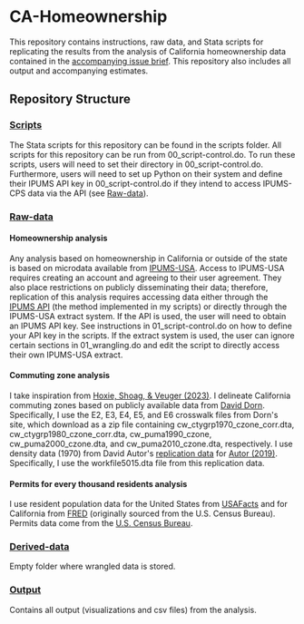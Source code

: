 # CA-Homeownership
This repository contains instructions, raw data, and Stata scripts for replicating the results from the analysis of California homeownership data contained in the [accompanying issue brief](LINK). This repository also includes all output and accompanying estimates.

## Repository Structure

### [Scripts](https://github.com/jamesohawkins/California-Homeownership/tree/main/Scripts)
The Stata scripts for this repository can be found in the scripts folder. All scripts for this repository can be run from 00_script-control.do. To run these scripts, users will need to set their directory in 00_script-control.do. Furthermore, users will need to set up Python on their system and define their IPUMS API key in 00_script-control.do if they intend to access IPUMS-CPS data via the API (see [Raw-data](#raw-data)).

### [Raw-data](https://github.com/jamesohawkins/SCF-Comparison/tree/main/Raw-Data)

#### Homeownership analysis
Any analysis based on homeownership in California or outside of the state is based on microdata available from [IPUMS-USA](https://usa.ipums.org/usa/index.shtml). Access to IPUMS-USA requires creating an account and agreeing to their user agreement. They also place restrictions on publicly disseminating their data; therefore, replication of this analysis requires accessing data either through the [IPUMS API](https://developer.ipums.org/docs/v2/apiprogram/) (the method implemented in my scripts) or directly through the IPUMS-USA extract system. If the API is used, the user will need to obtain an IPUMS API key. See instructions in 01_script-control.do on how to define your API key in the scripts. If the extract system is used, the user can ignore certain sections in 01_wrangling.do and edit the script to directly access their own IPUMS-USA extract.

#### Commuting zone analysis
I take inspiration from [Hoxie, Shoag, & Veuger (2023)](https://www.sciencedirect.com/science/article/pii/S0047272723000889#fn6). I delineate California commuting zones based on publicly available data from [David Dorn](https://www.ddorn.net/data.htm#Local%20Labor%20Market%20Geography). Specifically, I use the E2, E3, E4, E5, and E6 crosswalk files from Dorn's site, which download as a zip file containing cw_ctygrp1970_czone_corr.dta, cw_ctygrp1980_czone_corr.dta, cw_puma1990_czone, cw_puma2000_czone.dta, and cw_puma2010_czone.dta, respectively. I use density data (1970) from David Autor's [replication data](https://www.openicpsr.org/openicpsr/project/116495/version/V1/view) for [Autor (2019)](https://www.aeaweb.org/articles?id=10.1257/pandp.20191110). Specifically, I use the workfile5015.dta file from this replication data.

#### Permits for every thousand residents analysis
I use resident population data for the United States from [USAFacts](https://usafacts.org/data/topics/people-society/population-and-demographics/population-data/population/) and for California from [FRED](https://fred.stlouisfed.org/series/CAPOP) (originally sourced from the U.S. Census Bureau). Permits data come from the [U.S. Census Bureau](https://www.census.gov/construction/bps/visualizations/datatool/index.html).

### [Derived-data](https://github.com/jamesohawkins/SCF-Comparison/tree/main/Derived-Data)
Empty folder where wrangled data is stored.

### [Output](https://github.com/jamesohawkins/SCF-Comparison/tree/main/Output)
Contains all output (visualizations and csv files) from the analysis.
